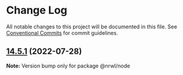 # Change Log

All notable changes to this project will be documented in this file.
See [Conventional Commits](https://conventionalcommits.org) for commit guidelines.

## [14.5.1](https://github.com/nrwl/nx/compare/14.5.0...14.5.1) (2022-07-28)

**Note:** Version bump only for package @nrwl/node

